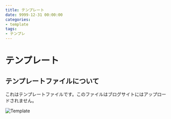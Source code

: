 ```yaml
---
title: テンプレート
date: 9999-12-31 00:00:00
categories:
- template
tags:
- テンプレ
---
```


# テンプレート
## テンプレートファイルについて
これはテンプレートファイルです。このファイルはブログサイトにはアップロードされません。

![Template](https://jpaiblog.github.io/images/_template.png "Template")

